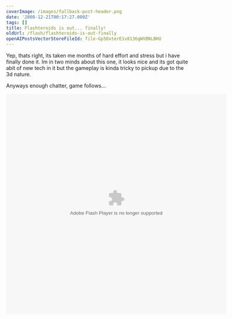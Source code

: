 ```yaml
---
coverImage: /images/fallback-post-header.png
date: '2008-12-21T00:17:27.000Z'
tags: []
title: Flashteroids is out... finally!
oldUrl: /flash/flashteroids-is-out-finally
openAIPostsVectorStoreFileId: file-Gp5OxterE1v8136gWVBNLBHU
---
```


Yep, thats right, its taken me months of hard effort and stress but i have finally done it. Im in two minds about this one, it looks nice and its got quite abit of new tech in it but the gameplay is kinda tricky to pickup due to the 3d nature.

<!-- more -->

Anyways enough chatter, game follows...

<object width="600" height="600" data="https://www.mikecann.co.uk/projects/flashteroids/Flashteroids3D.swf" type="application/x-shockwave-flash"><param name="name" value="Flashteroids3D" /><param name="src" value="https://www.mikecann.co.uk/projects/flashteroids/Flashteroids3D.swf" /><param name="bgcolor" value="#ffffff" /></object>
